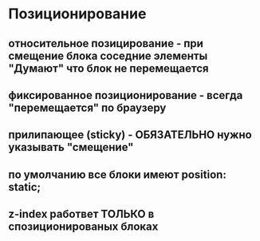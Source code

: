 # Позиционирование 
## относительное позицирование - при смещение блока соседние элементы  "Думают" что блок не перемещается
## фиксированное позиционирование - всегда "перемещается" по браузеру
## прилипающее (sticky) - ОБЯЗАТЕЛЬНО нужно указывать "смещение"
## по умолчанию все блоки имеют position: static;
## z-index работвет ТОЛЬКО в спозиционированых блоках
